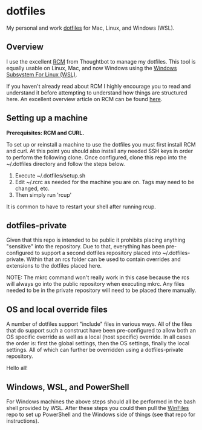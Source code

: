 # dotfiles

My personal and work [dotfiles](https://dotfiles.github.io/) for Mac, Linux, and Windows (WSL).

## Overview

I use the excellent [RCM](https://github.com/thoughtbot/rcm) from Thoughtbot to manage my dotfiles.
This tool is equally usable on Linux, Mac, and now Windows using the
[Windows Subsystem For Linux (WSL)](https://msdn.microsoft.com/en-us/commandline/wsl/about).

If you haven't already read about RCM I highly encourage you to read and understand it before
attempting to understand how things are structured here.  An excellent overview article
on RCM can be found [here](https://robots.thoughtbot.com/rcm-for-rc-files-in-dotfiles-repos).

## Setting up a machine

**Prerequisites: RCM and CURL.**

To set up or reinstall a machine to use the dotfiles you must first install RCM and curl.  At this
point you should also install any needed SSH keys in order to perform the following clone.  Once configured,
clone this repo into the ~/.dotfiles directory and follow the steps below.

1.  Execute ~/.dotfiles/setup.sh
1.  Edit ~/.rcrc as needed for the machine you are on.  Tags may need to be changed, etc.
1.  Then simply run 'rcup'

It is common to have to restart your shell after running rcup.

## dotfiles-private

Given that this repo is intended to be public it prohibits placing anything "sensitive" into
the repository.  Due to that, everything has been pre-configured to support a second dotfiles
repository placed into ~/.dotfiles-private.  Within that an rcs folder can be used to contain
overrides and extensions to the dotfiles placed here.

NOTE: The mkrc command won't really work in this case because the rcs will always go
into the public repository when executing mkrc.  Any files needed to be in the private
repository will need to be placed there manually.

## OS and local override files

A number of dotfiles support "include" files in various ways.  All of the files that do
support such a construct have been pre-configured to allow both an OS specific override as well
as a local (host specific) override.  In all cases the order is: first the global settings, then
the OS settings, finally the local settings.  All of which can further be overridden using a
dotfiles-private repository.

Hello all!

## Windows, WSL, and PowerShell

For Windows machines the above steps should all be performed in the bash shell provided by
WSL.  After these steps you could then pull the [WinFiles](https://github.com/brennanfee/winfiles)
repo to set up PowerShell and the Windows side of things (see that repo for instructions).


